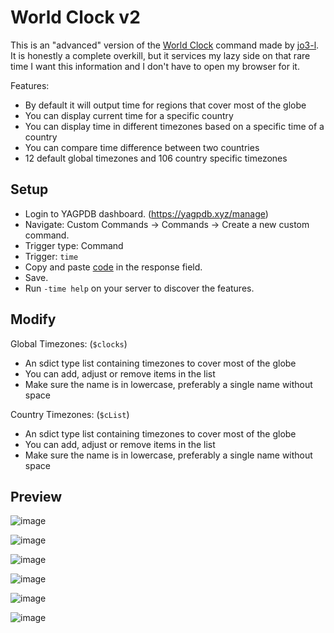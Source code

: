# World Clock v2
This is an "advanced" version of the [World Clock](https://yagpdb-cc.github.io/utilities/world-clock) command made by [jo3-l](https://github.com/jo3-l). It is honestly a complete overkill, but it services my lazy side on that rare time I want this information and I don't have to open my browser for it.

Features:
- By default it will output time for regions that cover most of the globe
- You can display current time for a specific country
- You can display time in different timezones based on a specific time of a country
- You can compare time difference between two countries
- 12 default global timezones and 106 country specific timezones

## Setup
- Login to YAGPDB dashboard. (https://yagpdb.xyz/manage)
- Navigate: Custom Commands -> Commands -> Create a new custom command.
- Trigger type: Command
- Trigger: `time`
- Copy and paste [code](https://raw.githubusercontent.com/Samillion/yagpdb-cc/main/World%20Clock%20v2/worldclockv2.go) in the response field.
- Save.
- Run `-time help` on your server to discover the features.

## Modify
Global Timezones: (`$clocks`)
- An sdict type list containing timezones to cover most of the globe
- You can add, adjust or remove items in the list
- Make sure the name is in lowercase, preferably a single name without space

Country Timezones: (`$cList`)
- An sdict type list containing timezones to cover most of the globe
- You can add, adjust or remove items in the list
- Make sure the name is in lowercase, preferably a single name without space

## Preview

![image](https://github.com/Samillion/yagpdb-cc/assets/17427046/56d9e38f-a492-47c8-9407-c9aa70abb5cf)

![image](https://github.com/Samillion/yagpdb-cc/assets/17427046/55474c0b-30c4-4b73-bb1d-34611f2d2b0d)

![image](https://github.com/Samillion/yagpdb-cc/assets/17427046/6a812335-b3cf-4aad-a283-c00c2d499a43)

![image](https://github.com/Samillion/yagpdb-cc/assets/17427046/37dfae46-e4e6-4fb4-b90d-6e5f191dbb61)

![image](https://github.com/Samillion/yagpdb-cc/assets/17427046/c87b2234-99e4-4170-8e28-116476d82c69)

![image](https://github.com/Samillion/yagpdb-cc/assets/17427046/b752f8a8-9fa2-49c1-84b4-cc0a31f14f9b)
